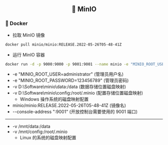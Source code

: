<h2 align="center">📔 MinIO</h2>

### 🐳 Docker

* 拉取 MinIO 镜像

```bash
docker pull minio/minio:RELEASE.2022-05-26T05-48-41Z
```

* 运行 MinIO 容器

```bash
docker run -d -p 9000:9000 -p 9001:9001 --name minio -e "MINIO_ROOT_USER=administrator" -e "MINIO_ROOT_PASSWORD=123456789" -v D:\Software\minio\data:/data -v D:\Software\minio\config:/root/.minio minio/minio:RELEASE.2022-05-26T05-48-41Z server /data --console-address ":9001"
```

* -e "MINIO_ROOT_USER=administrator" (管理员用户名)
* -e "MINIO_ROOT_PASSWORD=123456789" (管理员密码)
* -v D:\Software\minio\data:/data (数据存储位置磁盘映射)
* -v D:\Software\minio\config:/root/.minio (配置存储位置磁盘映射)
    * Windows 操作系统的磁盘映射配置
* minio/minio:RELEASE.2022-05-26T05-48-41Z (镜像名)
* --console-address ":9001" (开放控制台需要使用的 9001 端口)

---

* -v /mnt/data:/data
* -v /mnt/config:/root/.minio
    * Linux 的系统的磁盘映射配置
